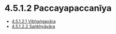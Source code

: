 

# 4.5.1.2 Paccayapaccanīya

* [4.5.1.2.1 Vibhaṅgavāra](4.5.1.2/4.5.1.2.1.md)
* [4.5.1.2.2 Saṅkhyāvāra](4.5.1.2/4.5.1.2.2.md)



